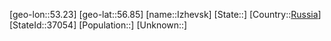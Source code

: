 ﻿---
location: [56.85,53.23]
type: City
tags:
- geo/City


SpocWebEntityId: 31147
isDeleted: false
confidential: public

---
[geo-lon::53.23]
[geo-lat::56.85]
[name::Izhevsk]
[State::]
[Country::[Russia](geo/Continent/Europe/Russia.md)]
[StateId::37054]
[Population::]
[Unknown::]

